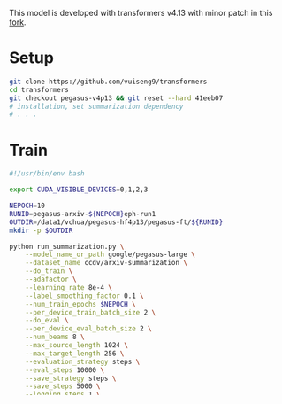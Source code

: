 This model is developed with transformers v4.13 with minor patch in this [fork](https://github.com/vuiseng9/transformers/tree/pegasus-v4p13).

# Setup
```bash
git clone https://github.com/vuiseng9/transformers
cd transformers
git checkout pegasus-v4p13 && git reset --hard 41eeb07
# installation, set summarization dependency
# . . .
```

# Train
```bash
#!/usr/bin/env bash

export CUDA_VISIBLE_DEVICES=0,1,2,3

NEPOCH=10
RUNID=pegasus-arxiv-${NEPOCH}eph-run1
OUTDIR=/data1/vchua/pegasus-hf4p13/pegasus-ft/${RUNID}
mkdir -p $OUTDIR

python run_summarization.py \
    --model_name_or_path google/pegasus-large \
    --dataset_name ccdv/arxiv-summarization \
    --do_train \
    --adafactor \
    --learning_rate 8e-4 \
    --label_smoothing_factor 0.1 \
    --num_train_epochs $NEPOCH \
    --per_device_train_batch_size 2 \
    --do_eval \
    --per_device_eval_batch_size 2 \
    --num_beams 8 \
    --max_source_length 1024 \
    --max_target_length 256 \
    --evaluation_strategy steps \
    --eval_steps 10000 \
    --save_strategy steps \
    --save_steps 5000 \
    --logging_steps 1 \
    --overwrite_output_dir \
    --run_name $RUNID \
    --output_dir $OUTDIR > $OUTDIR/run.log 2>&1 &
```

# Eval
```bash
#!/usr/bin/env bash

export CUDA_VISIBLE_DEVICES=3

DT=$(date +%F_%H-%M)
RUNID=pegasus-arxiv-${DT}
OUTDIR=/data1/vchua/pegasus-hf4p13/pegasus-eval/${RUNID}
mkdir -p $OUTDIR

python run_summarization.py \
    --model_name_or_path vuiseng9/pegasus-arxiv \
    --dataset_name ccdv/arxiv-summarization \
    --max_source_length 1024 \
    --max_target_length 256 \
    --do_predict \
    --per_device_eval_batch_size 8 \
    --predict_with_generate \
    --num_beams 8 \
    --overwrite_output_dir \
    --run_name $RUNID \
    --output_dir $OUTDIR > $OUTDIR/run.log 2>&1 &
```

Although fine-tuning is carried out for 5 epochs, this model is the checkpoint @150000 steps, 5.91 epoch, 34hrs) with lowest eval loss during training. Test/predict with this checkpoint should give results below. Note that we observe model at 80000 steps is closed to published result from HF.

```
***** predict metrics *****
  predict_gen_len            =   210.0925
  predict_loss               =     1.7192
  predict_rouge1             =    46.1383
  predict_rouge2             =    19.1393
  predict_rougeL             =    27.7573
  predict_rougeLsum          =     41.583
  predict_runtime            = 2:40:25.86
  predict_samples            =       6440
  predict_samples_per_second =      0.669
  predict_steps_per_second   =      0.084
```